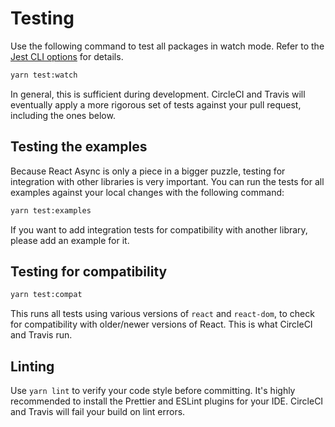 # Testing

Use the following command to test all packages in watch mode. Refer to the [Jest CLI options][jest options] for details.

[jest options]: https://jestjs.io/docs/en/cli#options

```sh
yarn test:watch
```

In general, this is sufficient during development. CircleCI and Travis will eventually apply a more rigorous set of
tests against your pull request, including the ones below.

## Testing the examples

Because React Async is only a piece in a bigger puzzle, testing for integration with other libraries is very important.
You can run the tests for all examples against your local changes with the following command:

```sh
yarn test:examples
```

If you want to add integration tests for compatibility with another library, please add an example for it.

## Testing for compatibility

```sh
yarn test:compat
```

This runs all tests using various versions of `react` and `react-dom`, to check for compatibility with older/newer
versions of React. This is what CircleCI and Travis run.

## Linting

Use `yarn lint` to verify your code style before committing. It's highly recommended to install the Prettier and ESLint plugins for your IDE. CircleCI and Travis will fail your build on lint errors.
